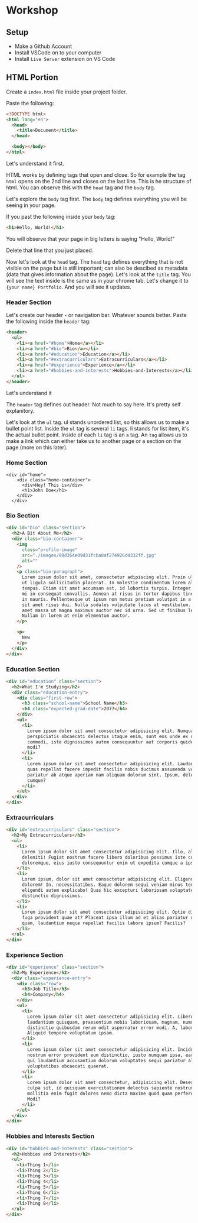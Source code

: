 # Workshop

## Setup

- Make a Github Account
- Install VSCode on to your computer
- Install `Live Server` extension on VS Code

## HTML Portion

Create a `index.html` file inside your project folder.

Paste the following:

```html
<!DOCTYPE html>
<html lang="en">
  <head>
    <title>Document</title>
  </head>

  <body></body>
</html>
```

Let's understand it first.

HTML works by defining tags that open and close. So for example the tag `html` opens on the 2nd line and closes on the last line. This is he structure of html. You can observe this with the `head` tag and the `body` tag.

Let's explore the `body` tag first. The `body` tag defines everything you will be seeing in your page.

If you past the following inside your `body` tag:

```html
<h1>Hello, World!</h1>
```

You will observe that your page in big letters is saying "Hello, World!"

Delete that line that you just placed.

Now let's look at the `head` tag. The `head` tag defines everything that is not visible on the page but is still important; can also be descibed as metadata (data that gives information about the page). Let's look at the `title` tag. You will see the text inside is the same as in your chrome tab. Let's change it to `{your name} Portfolio`. And you will see it updates.

### Header Section

Let's create our header - or navigation bar. Whatever sounds better. Paste the following inside the `header` tag:

```html
<header>
  <ul>
    <li><a href="#home">Home</a></li>
    <li><a href="#bio">Bio</a></li>
    <li><a href="#education">Education</a></li>
    <li><a href="#extracurriculars">Extracurriculars</a></li>
    <li><a href="#experience">Experience</a></li>
    <li><a href="#hobbies-and-interests">Hobbies-and-Interests</a></li>
  </ul>
</header>
```

Let's understand it

The `header` tag defines out header. Not much to say here. It's pretty self explanitory.

Let's look at the `ul` tag. ul stands unordered list, so this allows us to make a bullet point list. Inside the `ul` tag is several `li` tags. li stands for list item, it's the actual bullet point. Inside of each `li` tag is an `a` tag. An `tag` allows us to make a link which can either take us to another page or a section on the page (more on this later).

### Home Section

```
<div id="home">
    <div class="home-container">
      <div>Hey! This is</div>
      <h1>John Doe</h1>
    </div>
  </div>
```

### Bio Section

```html
<div id="bio" class="section">
  <h2>A Bit About Me</h2>
  <div class="bio-container">
    <img
      class="profile-image"
      src="./images/80d364e09d31fcba8af274926d4332ff.jpg"
      alt=""
    />
    <p class="bio-paragraph">
      Lorem ipsum dolor sit amet, consectetur adipiscing elit. Proin ullamcorper
      ut ligula sollicitudin placerat. In molestie condimentum lorem aliquam
      tempus. Etiam sit amet accumsan est, id lobortis turpis. Integer aliquet
      mi in consequat convallis. Aenean at risus in tortor dapibus tincidunt at
      in mauris. Pellentesque ut ipsum non metus pretium volutpat in a quam. Ut
      sit amet risus dui. Nulla sodales vulputate lacus at vestibulum. Proin sit
      amet massa ut magna maximus auctor nec id urna. Sed ut finibus lectus.
      Nullam in lorem at enim elementum auctor.
    </p>

    <p>
      New 
    </p>
  </div>
</div>
```

### Education Section

```html
<div id="education" class="section">
  <h2>What I'm Studying</h2>
  <div class="education-entry">
    <div class="first-row">
      <h3 class="school-name">School Name</h3>
      <h4 class="expected-grad-date">2077</h4>
    </div>
    <ul>
      <li>
        Lorem ipsum dolor sit amet consectetur adipisicing elit. Numquam,
        perspiciatis obcaecati delectus itaque enim, sunt eos unde ex quos sit
        commodi, iste dignissimos autem consequuntur aut corporis quidem qui
        modi?
      </li>
      <li>
        Lorem ipsum dolor sit amet consectetur adipisicing elit. Laudantium sed
        quas repellat facere impedit facilis nobis ducimus assumenda voluptatem,
        pariatur ab atque aperiam nam aliquam dolorum sint. Ipsum, deleniti
        cumque?
      </li>
    </ul>
  </div>
</div>
```

### Extracurriculars

```html
<div id="extracurriculars" class="section">
  <h2>My Extracurriculars</h2>
  <ul>
    <li>
      Lorem ipsum dolor sit amet consectetur adipisicing elit. Illo, alias
      deleniti! Fugiat nostrum facere libero doloribus possimus iste culpa porro
      doloremque, eius iusto consequuntur enim ut expedita cumque a ipsum!
    </li>
    <li>
      Lorem ipsum, dolor sit amet consectetur adipisicing elit. Eligendi,
      dolorem! In, necessitatibus. Eaque dolorem sequi veniam minus tenetur hic
      eligendi autem explicabo! Quas hic excepturi laboriosam voluptatem vero
      distinctio dignissimos.
    </li>
    <li>
      Lorem ipsum dolor sit amet consectetur adipisicing elit. Optio dignissimos
      fuga provident quae at? Placeat ipsa illum ad et alias pariatur quidem
      quam, laudantium neque repellat facilis labore ipsum? Facilis?
    </li>
  </ul>
</div>
```

### Experience Section

```html
<div id="experience" class="section">
  <h2>My Experience</h2>
  <div class="experience-entry">
    <div class="row">
      <h3>Job Title</h3>
      <h4>Company</h4>
    </div>
    <ul>
      <li>
        Lorem ipsum dolor sit amet consectetur adipisicing elit. Libero nostrum
        laudantium quisquam, praesentium nobis laboriosam, magnam, numquam
        distinctio quibusdam rerum odit aspernatur error modi. A, laboriosam.
        Aliquid tempore voluptatum ipsam.
      </li>
      <li>
        Lorem ipsum dolor sit amet consectetur adipisicing elit. Incidunt
        nostrum error provident eum distinctio, iusto numquam ipsa, earum magni
        qui laudantium accusantium dolorum voluptates sequi pariatur aliquam
        voluptatibus obcaecati quaerat.
      </li>
      <li>
        Lorem ipsum dolor sit amet consectetur, adipisicing elit. Deserunt minus
        culpa sit, id quisquam exercitationem delectus sapiente nostrum nulla,
        mollitia enim fugit dolores nemo dicta maxime quod quam perferendis.
        Modi?
      </li>
    </ul>
  </div>
</div>
```

### Hobbies and Interests Section

```html
<div id="hobbies-and-interests" class="section">
  <h2>Hobbies and Interests</h2>
  <ul>
    <li>Thing 1</li>
    <li>Thing 2</li>
    <li>Thing 3</li>
    <li>Thing 4</li>
    <li>Thing 5</li>
    <li>Thing 6</li>
    <li>Thing 7</li>
    <li>Thing 8</li>
  </ul>
</div>
```
